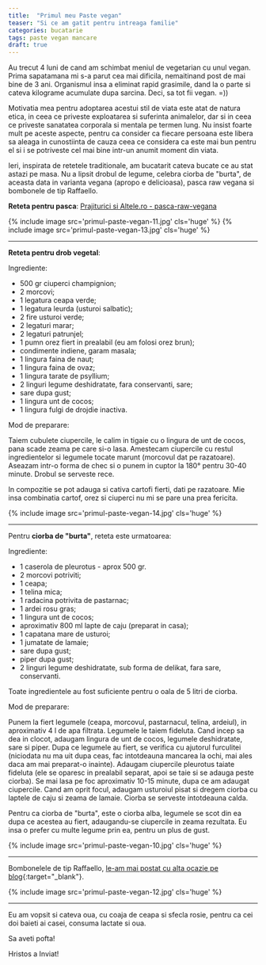 ```yaml
---
title:  "Primul meu Paste vegan"
teaser: "Si ce am gatit pentru intreaga familie"
categories: bucatarie
tags: paste vegan mancare
draft: true
---
```

Au trecut 4 luni de cand am schimbat meniul de vegetarian cu unul vegan. Prima sapatamana mi s-a parut cea mai dificila, nemaitinand post de mai bine de 3 ani.
Organismul insa a eliminat rapid grasimile, dand la o parte si cateva kilograme acumulate dupa sarcina. Deci, sa tot fii vegan. =))

Motivatia mea pentru adoptarea acestui stil de viata este atat de natura etica, in ceea ce priveste exploatarea si suferinta animalelor, dar si in ceea ce priveste sanatatea corporala si mentala pe termen lung.
Nu insist foarte mult pe aceste aspecte, pentru ca consider ca fiecare persoana este libera sa aleaga in cunostiinta de cauza ceea ce considera ca este mai bun pentru el si i se potriveste cel mai bine intr-un anumit moment din viata.

Ieri, inspirata de retetele traditionale, am bucatarit cateva bucate ce au stat astazi pe masa.
Nu a lipsit drobul de legume, celebra ciorba de "burta", de aceasta data in varianta vegana (apropo e delicioasa), pasca raw vegana si bombonele de tip Raffaello.

**Reteta pentru pasca**: [Prajiturici si Altele.ro - pasca-raw-vegana](http://prajituricisialtele.ro/2017/04/03/pasca-raw-vegana)

{% include image src='primul-paste-vegan-11.jpg' cls='huge' %}
{% include image src='primul-paste-vegan-13.jpg' cls='huge' %}

-----

**Reteta pentru drob vegetal**:

Ingrediente:

- 500 gr ciuperci champignion;
- 2 morcovi;
- 1 legatura ceapa verde;
- 1 legatura leurda (usturoi salbatic);
- 2 fire usturoi verde;
- 2 legaturi marar;
- 2 legaturi patrunjel;
- 1 pumn orez fiert in prealabil (eu am folosi orez brun);
- condimente indiene, garam masala;
- 1 lingura faina de naut;
- 1 lingura faina de ovaz;
- 1 lingura tarate de psyllium;
- 2 linguri legume deshidratate, fara conservanti, sare;
- sare dupa gust;
- 1 lingura unt de cocos;
- 1 lingura fulgi de drojdie inactiva.

Mod de preparare:

Taiem cubulete ciupercile, le calim in tigaie cu o lingura de unt de cocos, pana scade zeama pe care si-o lasa.
Amestecam ciupercile cu restul ingredientelor si legumele tocate marunt (morcovul dat pe razatoare).
Aseazam intr-o forma de chec si o punem in cuptor la 180° pentru 30-40 minute.
Drobul se serveste rece.

In compozitie se pot adauga si cativa cartofi fierti, dati pe razatoare. Mie insa combinatia cartof, orez si ciuperci nu mi se pare una prea fericita.

{% include image src='primul-paste-vegan-14.jpg' cls='huge' %}

-----

Pentru **ciorba de "burta"**, reteta este urmatoarea:

Ingrediente:

- 1 caserola de pleurotus - aprox 500 gr.
- 2 morcovi potriviti;
- 1 ceapa;
- 1 telina mica;
- 1 radacina potrivita de pastarnac;
- 1 ardei rosu gras;
- 1 lingura unt de cocos;
- aproximativ 800 ml lapte de caju (preparat in casa);
- 1 capatana mare de usturoi;
- 1 jumatate de lamaie;
- sare dupa gust;
- piper dupa gust;
- 2 linguri legume deshidratate, sub forma de delikat, fara sare, conservanti.

Toate ingredientele au fost suficiente pentru o oala de 5 litri de ciorba.

Mod de preparare:

Punem la fiert legumele (ceapa, morcovul, pastarnacul, telina, ardeiul), in aproximativ 4 l de apa filtrata. Legumele le taiem fideluta.
Cand incep sa dea in clocot, adaugam lingura de unt de cocos, legumele deshidratate, sare si piper.
Dupa ce legumele au fiert, se verifica cu ajutorul furculitei (niciodata nu ma uit dupa ceas, fac intotdeauna mancarea la ochi, mai ales daca am mai preparat-o inainte).
Adaugam ciupercile pleurotus taiate fideluta (ele se oparesc in prealabil separat, apoi se taie si se adauga peste ciorba).
Se mai lasa pe foc aproximativ 10-15 minute, dupa ce am adaugat ciupercile.
Cand am oprit focul, adaugam usturoiul pisat si dregem ciorba cu laptele de caju si zeama de lamaie.
Ciorba se serveste intotdeauna calda.

Pentru ca ciorba de "burta", este o ciorba alba, legumele se scot din ea dupa ce acestea au fiert, adaugandu-se ciupercile in zeama rezultata.
Eu insa o prefer cu multe legume prin ea, pentru un plus de gust.

{% include image src='primul-paste-vegan-10.jpg' cls='huge' %}

-----

Bombonelele de tip Raffaello, [le-am mai postat cu alta ocazie pe blog](http://zi-cu-soare.ro/2017/02/bombonele-raw-vegane-tip-Rafaello){:target="_blank"}.

{% include image src='primul-paste-vegan-12.jpg' cls='huge' %}

-----

Eu am vopsit si cateva oua, cu coaja de ceapa si sfecla rosie, pentru ca cei doi baieti ai casei, consuma lactate si oua.

Sa aveti pofta!

Hristos a Inviat!
